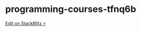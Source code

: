 # programming-courses-tfnq6b

[Edit on StackBlitz ⚡️](https://stackblitz.com/edit/programming-courses-tfnq6b)